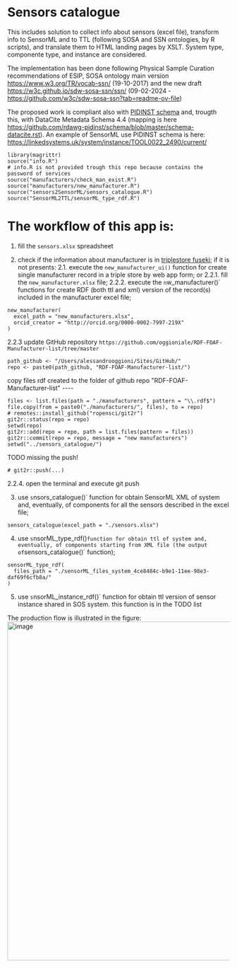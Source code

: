 # Sensors catalogue
This includes solution to collect info about sensors (excel file), transform info to SensorML and to TTL (following SOSA and SSN ontologies, by R scripts), and translate them to HTML landing pages by XSLT. System type, componente type, and instance are considered.

The implementation has been done following Physical Sample Curation recommendations of ESIP, SOSA ontology main version https://www.w3.org/TR/vocab-ssn/ (19-10-2017) and the new draft https://w3c.github.io/sdw-sosa-ssn/ssn/ (09-02-2024 - https://github.com/w3c/sdw-sosa-ssn?tab=readme-ov-file)

The proposed work is compliant also with [PIDINST schema](https://docs.pidinst.org/en/latest/white-paper/metadata-schema.html) and, trougth this, with DataCite Metadata Schema 4.4 (mapping is here https://github.com/rdawg-pidinst/schema/blob/master/schema-datacite.rst).
An example of SensorML use PIDINST schema is here: https://linkedsystems.uk/system/instance/TOOL0022_2490/current/

```
library(magrittr)
source("info.R")
# info.R is not provided trough this repo because contains the password of services
source("manufacturers/check_man_exist.R")
source("manufacturers/new_manufacturer.R")
source("sensors2SensorML/sensors_catalogue.R")
source("SensorML2TTL/sensorML_type_rdf.R")
```

# The workflow of this app is:
1. fill the `sensors.xlsx` spreadsheet

2. check if the information about manufacturer is in [triplestore fuseki](http://fuseki1.get-it.it/dataset.html?tab=query&ds=/manufacturers);
if it is not presents:
2.1. execute the `new_manufacturer_ui()` function for create single manufacturer record
in a triple store by web app form;
or
2.2.1. fill the `new_manufacturer.xlsx` file;
2.2.2. execute the `n`w_manufacturer()` functions for create RDF (both ttl and xml)
version of the record(s) included in the manufacturer excel file;

```
new_manufacturer(
  excel_path = "new_manufacturers.xlsx",
  orcid_creator = "http://orcid.org/0000-0002-7997-219X"
)
```
2.2.3 update GitHub repository `https://github.com/oggioniale/RDF-FOAF-Manufacturer-list/tree/master`
```
path_github <- "/Users/alessandrooggioni/Sites/GitHub/"
repo <- paste0(path_github, "RDF-FOAF-Manufacturer-list/")
```
copy files rdf created to the folder of github repo "RDF-FOAF-Manufacturer-list" ----
```
files <- list.files(path = "./manufacturers", pattern = "\\.rdf$")
file.copy(from = paste0("./manufacturers/", files), to = repo)
# remotes::install_github("ropensci/git2r")
git2r::status(repo = repo)
setwd(repo)
git2r::add(repo = repo, path = list.files(pattern = files))
git2r::commit(repo = repo, message = "new manufacturers")
setwd("../sensors_catalogue/")
```
TODO missing the push!
```
# git2r::push(...)
```
2.2.4. open the terminal and execute git push

3. use `s`nsors_catalogue()` function for obtain SensorML XML of system and, eventually,
of components for all the sensors described in the excel file;
```
sensors_catalogue(excel_path = "./sensors.xlsx")
```

4. use `s`nsorML_type_rdf()` function for obtain ttl of system and, eventually, of
components starting from XML file (the output of `sensors_catalogue()` function);
```
sensorML_type_rdf(
  files_path = "./sensorML_files_system_4ce8484c-b9e1-11ee-98e3-daf69f6cfb8a/"
)
```
5. use `s`nsorML_instance_rdf()` function for obtain ttl version of sensor instance
shared in SOS system.
this function is in the TODO list 

The production flow is illustrated in the figure:
<img width="766" alt="image" src="https://github.com/oggioniale/sensors_catalogue/assets/1393893/ebcf4adc-d9c5-452d-a18d-ef2e50f9c5d2">
